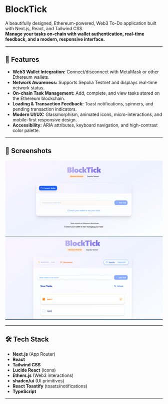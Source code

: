 # BlockTick

A beautifully designed, Ethereum-powered, Web3 To-Do application built with Next.js, React, and Tailwind CSS.  
**Manage your tasks on-chain with wallet authentication, real-time feedback, and a modern, responsive interface.**

---

## 🚀 Features

- **Web3 Wallet Integration:** Connect/disconnect with MetaMask or other Ethereum wallets.
- **Network Awareness:** Supports Sepolia Testnet and displays real-time network status.
- **On-chain Task Management:** Add, complete, and view tasks stored on the Ethereum blockchain.
- **Loading & Transaction Feedback:** Toast notifications, spinners, and pending transaction indicators.
- **Modern UI/UX:** Glassmorphism, animated icons, micro-interactions, and mobile-first responsive design.
- **Accessibility:** ARIA attributes, keyboard navigation, and high-contrast color palette.
  

---

## 📸 Screenshots

![BlockTick Screenshot](./public/1.png) 
![BlockTick Screenshot](./public/image.png) 


---

## 🛠️ Tech Stack

- **Next.js** (App Router)
- **React**
- **Tailwind CSS**
- **Lucide React** (icons)
- **Ethers.js** (Web3 interactions)
- **shadcn/ui** (UI primitives)
- **React Toastify** (toasts/notifications)
- **TypeScript**

---
